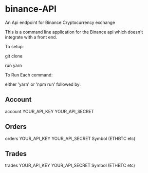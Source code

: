 # binance-API
An Api endpoint for Binance Cryptocurrency exchange


This is a command line application for the Binance api which doesn't integrate with a front end. 

To setup: 

git clone

run yarn 



To Run Each command:  

either 'yarn' or 'npm run' followed by: 


## Account 

account YOUR_API_KEY YOUR_API_SECRET 

## Orders 

orders YOUR_API_KEY YOUR_API_SECRET Symbol (ETHBTC etc)

## Trades 

trades YOUR_API_KEY YOUR_API_SECRET Symbol (ETHBTC etc)